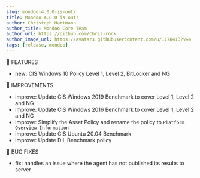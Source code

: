```yaml
---
slug: mondoo-4.0.0-is-out/
title: Mondoo 4.0.0 is out!
author: Christoph Hartmann
author_title: Mondoo Core Team
author_url: https://github.com/chris-rock
author_image_url: https://avatars.githubusercontent.com/u/1178413?v=4
tags: [release, mondoo]
---
```


:tada: FEATURES

- new: CIS Windows 10 Policy Level 1, Level 2, BitLocker and NG

🧹 IMPROVEMENTS

- improve: Update CIS Windows 2019 Benchmark to cover Level 1, Level 2 and NG
- improve: Update CIS Windows 2016 Benchmark to cover Level 1, Level 2 and NG
- improve: Simplify the Asset Policy and rename the policy to `Platform Overview Information`
- improve: Update CIS Ubuntu 20.04 Benchmark
- improve: Update DIL Benchmark policy

:bug: BUG FIXES

- fix: handles an issue where the agent has not published its results to server
